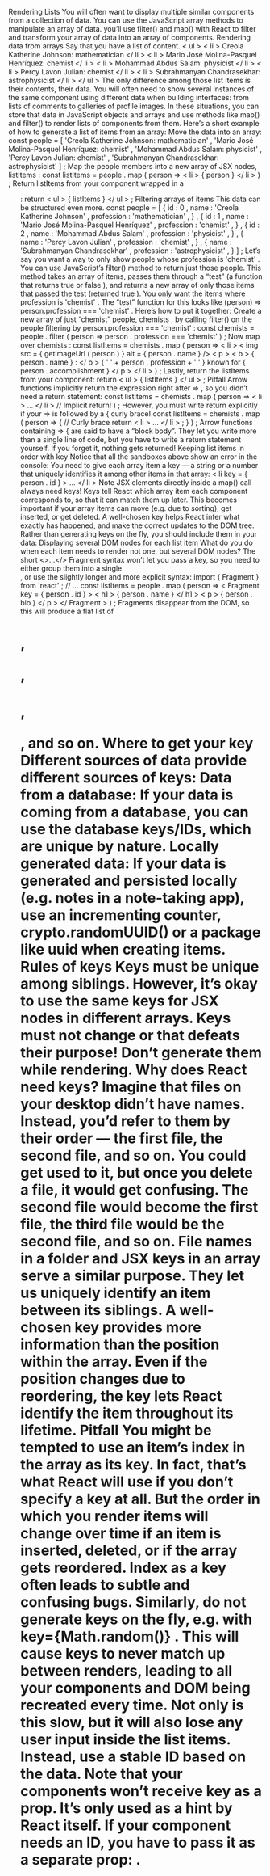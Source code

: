 Rendering Lists
You will often want to display multiple similar components from a collection of data. You can use the JavaScript array methods to manipulate an array of data.
you’ll use filter() and map() with React to filter and transform your array of data into an array of components.
Rendering data from arrays
Say that you have a list of content.
< ul > < li > Creola Katherine Johnson: mathematician </ li > < li > Mario José Molina-Pasquel Henríquez: chemist </ li > < li > Mohammad Abdus Salam: physicist </ li > < li > Percy Lavon Julian: chemist </ li > < li > Subrahmanyan Chandrasekhar: astrophysicist </ li > </ ul >
The only difference among those list items is their contents, their data. You will often need to show several instances of the same component using different data when building interfaces: from lists of comments to galleries of profile images. In these situations, you can store that data in JavaScript objects and arrays and use methods like map() and filter() to render lists of components from them.
Here’s a short example of how to generate a list of items from an array: Move the data into an array: const people = [ 'Creola Katherine Johnson: mathematician' , 'Mario José Molina-Pasquel Henríquez: chemist' , 'Mohammad Abdus Salam: physicist' , 'Percy Lavon Julian: chemist' , 'Subrahmanyan Chandrasekhar: astrophysicist' ] ;
Map the people members into a new array of JSX nodes, listItems : const listItems = people . map ( person => < li > { person } </ li > ) ;
Return listItems from your component wrapped in a <ul> : return < ul > { listItems } </ ul > ;
Filtering arrays of items This data can be structured even more.
const people = [ { id : 0 , name : 'Creola Katherine Johnson' , profession : 'mathematician' , } , { id : 1 , name : 'Mario José Molina-Pasquel Henríquez' , profession : 'chemist' , } , { id : 2 , name : 'Mohammad Abdus Salam' , profession : 'physicist' , } , { name : 'Percy Lavon Julian' , profession : 'chemist' , } , { name : 'Subrahmanyan Chandrasekhar' , profession : 'astrophysicist' , } ] ;
Let’s say you want a way to only show people whose profession is 'chemist' . You can use JavaScript’s filter() method to return just those people. This method takes an array of items, passes them through a “test” (a function that returns true or false ), and returns a new array of only those items that passed the test (returned true ). You only want the items where profession is 'chemist' . The “test” function for this looks like (person) => person.profession === 'chemist' . Here’s how to put it together:
Create a new array of just “chemist” people, chemists , by calling filter() on the people filtering by person.profession === 'chemist' : const chemists = people . filter ( person => person . profession === 'chemist' ) ;
Now map over chemists : const listItems = chemists . map ( person => < li > < img src = { getImageUrl ( person ) } alt = { person . name } /> < p > < b > { person . name } : </ b > { ' ' + person . profession + ' ' } known for { person . accomplishment } </ p > </ li > ) ;
Lastly, return the listItems from your component: return < ul > { listItems } </ ul > ;
Pitfall Arrow functions implicitly return the expression right after => , so you didn’t need a return statement: const listItems = chemists . map ( person => < li > ... </ li > // Implicit return! ) ; However, you must write return explicitly if your => is followed by a { curly brace! const listItems = chemists . map ( person => { // Curly brace return < li > ... </ li > ; } ) ; Arrow functions containing => { are said to have a “block body”. They let you write more than a single line of code, but you have to write a return statement yourself. If you forget it, nothing gets returned!
Keeping list items in order with key
Notice that all the sandboxes above show an error in the console:
You need to give each array item a key — a string or a number that uniquely identifies it among other items in that array:
< li key = { person . id } > ... </ li >
Note JSX elements directly inside a map() call always need keys!
Keys tell React which array item each component corresponds to, so that it can match them up later. This becomes important if your array items can move (e.g. due to sorting), get inserted, or get deleted. A well-chosen key helps React infer what exactly has happened, and make the correct updates to the DOM tree.
Rather than generating keys on the fly, you should include them in your data:
Displaying several DOM nodes for each list item
What do you do when each item needs to render not one, but several DOM nodes? The short <>...</> Fragment syntax won’t let you pass a key, so you need to either group them into a single <div> , or use the slightly longer and more explicit <Fragment> syntax: import { Fragment } from 'react' ; // ... const listItems = people . map ( person => < Fragment key = { person . id } > < h1 > { person . name } </ h1 > < p > { person . bio } </ p > </ Fragment > ) ; Fragments disappear from the DOM, so this will produce a flat list of <h1> , <p> , <h1> , <p> , and so on.
Where to get your key Different sources of data provide different sources of keys: Data from a database: If your data is coming from a database, you can use the database keys/IDs, which are unique by nature. Locally generated data: If your data is generated and persisted locally (e.g. notes in a note-taking app), use an incrementing counter, crypto.randomUUID() or a package like uuid when creating items.
Rules of keys Keys must be unique among siblings. However, it’s okay to use the same keys for JSX nodes in different arrays. Keys must not change or that defeats their purpose! Don’t generate them while rendering.
Why does React need keys?
Imagine that files on your desktop didn’t have names. Instead, you’d refer to them by their order — the first file, the second file, and so on. You could get used to it, but once you delete a file, it would get confusing. The second file would become the first file, the third file would be the second file, and so on.
File names in a folder and JSX keys in an array serve a similar purpose. They let us uniquely identify an item between its siblings. A well-chosen key provides more information than the position within the array. Even if the position changes due to reordering, the key lets React identify the item throughout its lifetime.
Pitfall You might be tempted to use an item’s index in the array as its key. In fact, that’s what React will use if you don’t specify a key at all. But the order in which you render items will change over time if an item is inserted, deleted, or if the array gets reordered. Index as a key often leads to subtle and confusing bugs. Similarly, do not generate keys on the fly, e.g. with key={Math.random()} . This will cause keys to never match up between renders, leading to all your components and DOM being recreated every time. Not only is this slow, but it will also lose any user input inside the list items. Instead, use a stable ID based on the data. Note that your components won’t receive key as a prop. It’s only used as a hint by React itself. If your component needs an ID, you have to pass it as a separate prop: <Profile key={id} userId={id} /> .

